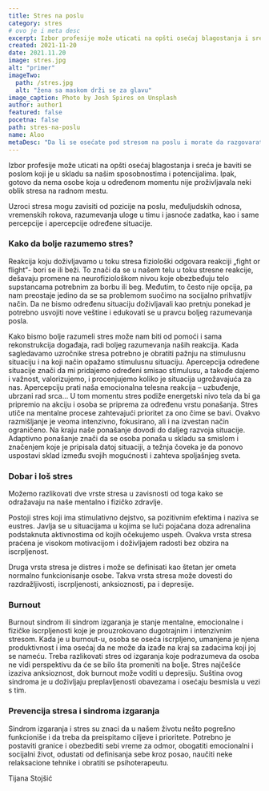 ```yaml
---
title: Stres na poslu
category: stres
# ovo je i meta desc
excerpt: Izbor profesije može uticati na opšti osećaj blagostanja i sreća je baviti se poslom koji je u skladu sa našim sposobnostima i potencijalima.
created: 2021-11-20
date: 2021.11.20
image: stres.jpg
alt: "primer"
imageTwo:
  path: /stres.jpg
  alt: "žena sa maskom drži se za glavu"
image_caption: Photo by Josh Spires on Unsplash
author: author1
featured: false
pocetna: false
path: stres-na-poslu
name: Aloo
metaDesc: "Da li se osećate pod stresom na poslu i morate da razgovarate sa nekim? Psihoterapija može pomoći. Evo nekoliko saveta o tome."
---
```


Izbor profesije može uticati na opšti osećaj blagostanja i sreća je baviti se poslom koji je u skladu sa našim sposobnostima i potencijalima. Ipak, gotovo da nema osobe koja u određenom momentu nije proživljavala neki oblik stresa na radnom mestu.

Uzroci stresa mogu zavisiti od pozicije na poslu, međuljudskih odnosa, vremenskih rokova, razumevanja uloge u timu i jasnoće zadatka, kao i same percepcije i apercepcije određene situacije.

### Kako da bolje razumemo stres?

Reakcija koju doživljavamo u toku stresa fiziološki odgovara reakciji „fight or flight“- bori se ili beži. To znači da se u našem telu u toku stresne reakcije, dešavaju promene na neurofiziološkom nivou koje obezbeđuju telo supstancama potrebnim za borbu ili beg. Međutim, to često nije opcija, pa nam preostaje jedino da se sa problemom suočimo na socijalno prihvatljiv način. Da ne bismo određenu situaciju doživljavali kao pretnju ponekad je potrebno usvojiti nove veštine i edukovati se u pravcu boljeg razumevanja posla.

Kako bismo bolje razumeli stres može nam biti od pomoći i sama rekonstrukcija događaja, radi boljeg razumevanja naših reakcija. Kada sagledavamo uzročnike stresa potrebno je obratiti pažnju na stimulusnu situaciju i na koji način opažamo stimulusnu situaciju. Apercepcija određene situacije znači da mi pridajemo određeni smisao stimulusu, a takođe dajemo i važnost, valorizujemo, i procenjujemo koliko je situacija ugrožavajuća za nas. Apercepciju prati naša emocionalna telesna reakcija – uzbuđenje, ubrzani rad srca... U tom momentu stres podiže energetski nivo tela da bi ga pripremio na akciju i osoba se priprema za određenu vrstu ponašanja. Stres utiče na mentalne procese zahtevajući prioritet za ono čime se bavi. Ovakvo razmišljanje je veoma intenzivno, fokusirano, ali i na izvestan način ograničeno. Na kraju naše ponašanje dovodi do daljeg razvoja situacije. Adaptivno ponašanje znači da se osoba ponaša u skladu sa smislom i značenjem koje je pripisala datoj situaciji, a težnja čoveka je da ponovo uspostavi sklad između svojih mogućnosti i zahteva spoljašnjeg sveta.

### Dobar i loš stres

Možemo razlikovati dve vrste stresa u zavisnosti od toga kako se odražavaju na naše mentalno i fizičko zdravlje.

Postoji stres koji ima stimulativno dejstvo, sa pozitivnim efektima i naziva se eustres. Javlja se u situacijama u kojima se luči pojačana doza adrenalina podstaknuta aktivnostima od kojih očekujemo uspeh. Ovakva vrsta stresa praćena je visokom motivacijom i doživljajem radosti bez obzira na iscrpljenost.

Druga vrsta stresa je distres i može se definisati kao štetan jer ometa normalno funkcionisanje osobe. Takva vrsta stresa može dovesti do razdražljivosti, iscrpljenosti, anksioznosti, pa i depresije.

### Burnout

Burnout sindrom ili sindrom izgaranja je stanje mentalne, emocionalne i fizičke iscrpljenosti koje je prouzrokovano dugotrajnim i intenzivnim stresom. Kada je u burnout-u, osoba se oseća iscrpljeno, umanjena je njena produktivnost i ima osećaj da ne može da izađe na kraj sa zadacima koji joj se nameću. Treba razlikovati stres od izgaranja koje podrazumeva da osoba ne vidi perspektivu da će se bilo šta promeniti na bolje. Stres najčešće izaziva anksioznost, dok burnout može voditi u depresiju. Suština ovog sindroma je u doživljaju preplavljenosti obavezama i osećaju besmisla u vezi s tim.

### Prevencija stresa i sindroma izgaranja

Sindrom izgaranja i stres su znaci da u našem životu nešto pogrešno funkcioniše i da treba da preispitamo ciljeve i prioritete. Potrebno je postaviti granice i obezbediti sebi vreme za odmor, obogatiti emocionalni i socijalni život, odustati od definisanja sebe kroz posao, naučiti neke relaksacione tehnike i obratiti se psihoterapeutu.


Tijana Stojšić